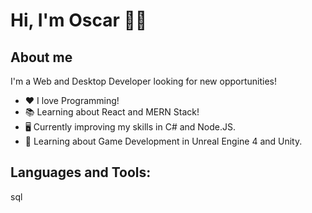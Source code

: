 # Hi, I'm Oscar 👋🏽

## About me

I'm a Web and Desktop Developer looking for new opportunities!

- ❤️ I love Programming!
- 📚 Learning about React and MERN Stack!
- 🖥️ Currently improving my skills in C# and Node.JS.
- 👾 Learning about Game Development in Unreal Engine 4 and Unity.

## Languages and Tools:

sql